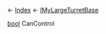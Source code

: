 ← [Index](Api-Index) ← [IMyLargeTurretBase](Sandbox.ModAPI.Ingame.IMyLargeTurretBase)

[bool](System.Boolean) CanControl